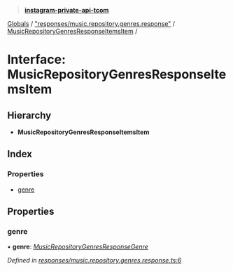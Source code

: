 > **[instagram-private-api-tcom](../README.md)**

[Globals](../README.md) / ["responses/music.repository.genres.response"](../modules/_responses_music_repository_genres_response_.md) / [MusicRepositoryGenresResponseItemsItem](_responses_music_repository_genres_response_.musicrepositorygenresresponseitemsitem.md) /

# Interface: MusicRepositoryGenresResponseItemsItem

## Hierarchy

* **MusicRepositoryGenresResponseItemsItem**

## Index

### Properties

* [genre](_responses_music_repository_genres_response_.musicrepositorygenresresponseitemsitem.md#genre)

## Properties

###  genre

• **genre**: *[MusicRepositoryGenresResponseGenre](_responses_music_repository_genres_response_.musicrepositorygenresresponsegenre.md)*

*Defined in [responses/music.repository.genres.response.ts:6](https://github.com/cuonglnhust/instagram-private-api-tcom/blob/3e16058/src/responses/music.repository.genres.response.ts#L6)*